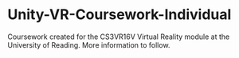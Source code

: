 # Unity-VR-Coursework-Individual

Coursework created for the CS3VR16V Virtual Reality module at the University of Reading. More information to follow.